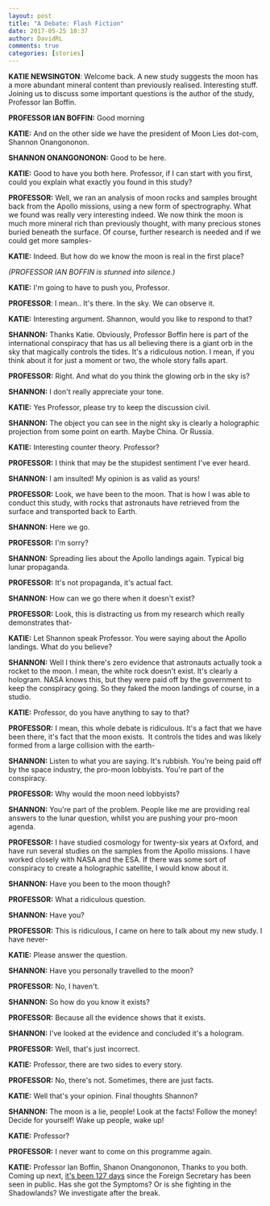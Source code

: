 ```yaml
---  
layout: post  
title: "A Debate: Flash Fiction"
date: 2017-05-25 10:37  
author: DavidRL  
comments: true  
categories: [stories]  
---  
```

**KATIE NEWSINGTON**: Welcome back. A new study suggests the moon has a more abundant mineral content than previously realised. Interesting stuff. Joining us to discuss some important questions is the author of the study, Professor Ian Boffin.  

**PROFESSOR IAN BOFFIN:** Good morning  

**KATIE:** And on the other side we have the president of Moon Lies dot-com, Shannon Onangononon.  

**SHANNON ONANGONONON:** Good to be here.  

**KATIE:** Good to have you both here. Professor, if I can start with you first, could you explain what exactly you found in this study?  

<!--more-->  

**PROFESSOR:** Well, we ran an analysis of moon rocks and samples brought back from the Apollo missions, using a new form of spectrography. What we found was really very interesting indeed. We now think the moon is much more mineral rich than previously thought, with many precious stones buried beneath the surface. Of course, further research is needed and if we could get more samples-  

**KATIE:** Indeed. But how do we know the moon is real in the first place?  

*(PROFESSOR IAN BOFFIN is stunned into silence.)*  

**KATIE:** I'm going to have to push you, Professor.  

**PROFESSOR**: I mean.. It's there. In the sky. We can observe it.  

**KATIE:** Interesting argument. Shannon, would you like to respond to that?  

**SHANNON:** Thanks Katie. Obviously, Professor Boffin here is part of the international conspiracy that has us all believing there is a giant orb in the sky that magically controls the tides. It's a ridiculous notion. I mean, if you think about it for just a moment or two, the whole story falls apart.  

**PROFESSOR:** Right. And what do you think the glowing orb in the sky is?  

**SHANNON:** I don't really appreciate your tone.  

**KATIE:** Yes Professor, please try to keep the discussion civil.  

**SHANNON:** The object you can see in the night sky is clearly a holographic projection from some point on earth. Maybe China. Or Russia.  

**KATIE:** Interesting counter theory. Professor?  

**PROFESSOR:** I think that may be the stupidest sentiment I've ever heard.  

**SHANNON:** I am insulted! My opinion is as valid as yours!  

**PROFESSOR:** Look, we have been to the moon. That is how I was able to conduct this study, with rocks that astronauts have retrieved from the surface and transported back to Earth.  

**SHANNON:** Here we go.  

**PROFESSOR:** I'm sorry?  

**SHANNON:** Spreading lies about the Apollo landings again. Typical big lunar propaganda.  

**PROFESSOR:** It's not propaganda, it's actual fact.  

**SHANNON:** How can we go there when it doesn't exist?  

**PROFESSOR:** Look, this is distracting us from my research which really demonstrates that-  

**KATIE:** Let Shannon speak Professor. You were saying about the Apollo landings. What do you believe?  

**SHANNON:** Well I think there's zero evidence that astronauts actually took a rocket to the moon. I mean, the white rock doesn't exist. It's clearly a hologram. NASA knows this, but they were paid off by the government to keep the conspiracy going. So they faked the moon landings of course, in a studio.  

**KATIE:** Professor, do you have anything to say to that?  

**PROFESSOR:** I mean, this whole debate is ridiculous. It's a fact that we have been there, it's fact that the moon exists.  It controls the tides and was likely formed from a large collision with the earth-  

**SHANNON:** Listen to what you are saying. It's rubbish. You're being paid off by the space industry, the pro-moon lobbyists. You're part of the conspiracy.  

**PROFESSOR:** Why would the moon need lobbyists?  

**SHANNON:** You're part of the problem. People like me are providing real answers to the lunar question, whilst you are pushing your pro-moon agenda.  

**PROFESSOR:** I have studied cosmology for twenty-six years at Oxford, and have run several studies on the samples from the Apollo missions. I have worked closely with NASA and the ESA. If there was some sort of conspiracy to create a holographic satellite, I would know about it.  

**SHANNON:** Have you been to the moon though?  

**PROFESSOR:** What a ridiculous question.  

**SHANNON:** Have you?  

**PROFESSOR:** This is ridiculous, I came on here to talk about my new study. I have never-  

**KATIE:** Please answer the question.  

**SHANNON:** Have you personally travelled to the moon?  

**PROFESSOR:** No, I haven't.  

**SHANNON:** So how do you know it exists?  

**PROFESSOR:** Because all the evidence shows that it exists.  

**SHANNON:** I've looked at the evidence and concluded it's a hologram.  

**PROFESSOR:** Well, that's just incorrect.  

**KATIE:** Professor, there are two sides to every story.  

**PROFESSOR:** No, there's not. Sometimes, there are just facts.  

**KATIE:** Well that's your opinion. Final thoughts Shannon?  

**SHANNON:** The moon is a lie, people! Look at the facts! Follow the money! Decide for yourself! Wake up people, wake up!  

**KATIE:** Professor?  

**PROFESSOR:** I never want to come on this programme again.  

**KATIE:** Professor Ian Boffin, Shanon Onangononon, Thanks to you both. Coming up next, <a href="/a-press-conference/">it's been 127 days</a> since the Foreign Secretary has been seen in public. Has she got the Symptoms? Or is she fighting in the Shadowlands? We investigate after the break.  

